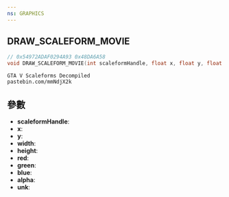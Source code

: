 ```yaml
---
ns: GRAPHICS
---
```

## DRAW_SCALEFORM_MOVIE

```c
// 0x54972ADAF0294A93 0x48DA6A58
void DRAW_SCALEFORM_MOVIE(int scaleformHandle, float x, float y, float width, float height, int red, int green, int blue, int alpha, int unk);
```

```
GTA V Scaleforms Decompiled  
pastebin.com/mmNdjX2k  
```

## 參數
* **scaleformHandle**: 
* **x**: 
* **y**: 
* **width**: 
* **height**: 
* **red**: 
* **green**: 
* **blue**: 
* **alpha**: 
* **unk**: 

